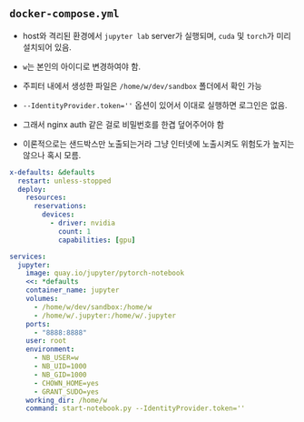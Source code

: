 ## `docker-compose.yml`

- host와 격리된 환경에서 `jupyter lab` server가 실행되며, `cuda` 및 `torch`가 미리 설치되어 있음.

- `w`는 본인의 아이디로 변경하여야 함.

- 주피터 내에서 생성한 파일은 `/home/w/dev/sandbox` 폴더에서 확인 가능

- `--IdentityProvider.token=''` 옵션이 있어서 이대로 실행하면 로그인은 없음.

- 그래서 nginx auth 같은 걸로 비밀번호를 한겹 덮어주어야 함

- 이론적으로는 샌드박스만 노출되는거라 그냥 인터넷에 노출시켜도 위험도가 높지는 않으나 혹시 모름.

```yaml
x-defaults: &defaults
  restart: unless-stopped
  deploy:
    resources:
      reservations:
        devices:
          - driver: nvidia
            count: 1
            capabilities: [gpu]

services:
  jupyter:
    image: quay.io/jupyter/pytorch-notebook
    <<: *defaults
    container_name: jupyter
    volumes:
      - /home/w/dev/sandbox:/home/w
      - /home/w/.jupyter:/home/w/.jupyter
    ports:
      - "8888:8888"
    user: root
    environment:
      - NB_USER=w
      - NB_UID=1000
      - NB_GID=1000
      - CHOWN_HOME=yes
      - GRANT_SUDO=yes
    working_dir: /home/w
    command: start-notebook.py --IdentityProvider.token=''
```

